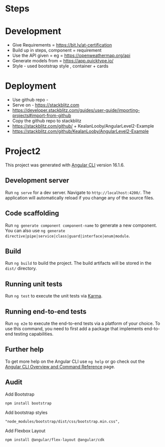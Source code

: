 # Steps

# Development
  - Give Requirements = https://bit.ly/at-certification
  - Build up in steps, component = requirement
  - Use the API given = eg = https://openweathermap.org/api
  - Generate models from = https://app.quicktype.io/
  - Style - used bootstrap style , container + cards

# Deployment

  - Use github repo - 
  - Serve on - https://stackblitz.com
  - https://developer.stackblitz.com/guides/user-guide/importing-projects#import-from-github
  - Copy the github repo to stackblitz
  - https://stackblitz.com/github/  +   KealanLooby/AngularLevel2-Example
  - https://stackblitz.com/github/KealanLooby/AngularLevel2-Example


# Project2

This project was generated with [Angular CLI](https://github.com/angular/angular-cli) version 16.1.6.

## Development server

Run `ng serve` for a dev server. Navigate to `http://localhost:4200/`. The application will automatically reload if you change any of the source files.

## Code scaffolding

Run `ng generate component component-name` to generate a new component. You can also use `ng generate directive|pipe|service|class|guard|interface|enum|module`.

## Build

Run `ng build` to build the project. The build artifacts will be stored in the `dist/` directory.

## Running unit tests

Run `ng test` to execute the unit tests via [Karma](https://karma-runner.github.io).

## Running end-to-end tests

Run `ng e2e` to execute the end-to-end tests via a platform of your choice. To use this command, you need to first add a package that implements end-to-end testing capabilities.

## Further help

To get more help on the Angular CLI use `ng help` or go check out the [Angular CLI Overview and Command Reference](https://angular.io/cli) page.

## Audit

Add Bootstrap

    npm install bootstrap

Add bootstrap styles

    "node_modules/bootstrap/dist/css/bootstrap.min.css",

Add Flexbox Layout

    npm install @angular/flex-layout @angular/cdk
    
